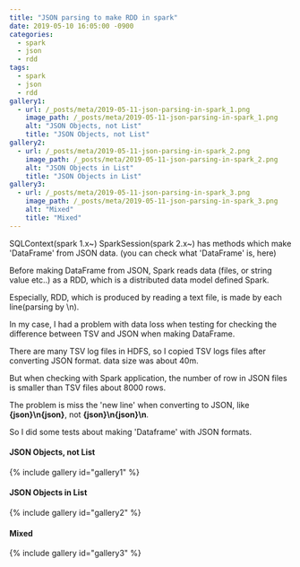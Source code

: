 ```yaml
---
title: "JSON parsing to make RDD in spark"
date: 2019-05-10 16:05:00 -0900
categories:
  - spark
  - json
  - rdd
tags:
  - spark
  - json
  - rdd
gallery1:
  - url: /_posts/meta/2019-05-11-json-parsing-in-spark_1.png
    image_path: /_posts/meta/2019-05-11-json-parsing-in-spark_1.png
    alt: "JSON Objects, not List"
    title: "JSON Objects, not List"
gallery2:    
  - url: /_posts/meta/2019-05-11-json-parsing-in-spark_2.png
    image_path: /_posts/meta/2019-05-11-json-parsing-in-spark_2.png
    alt: "JSON Objects in List"
    title: "JSON Objects in List"
gallery3:    
  - url: /_posts/meta/2019-05-11-json-parsing-in-spark_3.png
    image_path: /_posts/meta/2019-05-11-json-parsing-in-spark_3.png
    alt: "Mixed"
    title: "Mixed"
---
```

SQLContext(spark 1.x~) SparkSession(spark 2.x~) has methods which make 'DataFrame' from JSON data. (you can check what 'DataFrame' is, here)

Before making DataFrame from JSON, Spark reads data (files, or string value etc..) as a RDD, which is a distributed data model defined Spark. 

Especially, RDD, which is produced by reading a text file, is made by each line(parsing by \n).

In my case, I had a problem with data loss when testing for checking the difference between TSV and JSON when making DataFrame.

There are many TSV log files in HDFS, so I copied TSV logs files after converting JSON format. data size was about 40m.

But when checking with Spark application, the number of row in JSON files is smaller than TSV files about 8000 rows.

The problem is miss the 'new line' when converting to JSON, like **{json}\n{json}**, not **{json}\n{json}\n**.

So I did some tests about making 'Dataframe' with JSON formats.

#### JSON Objects, not List  
{% include gallery id="gallery1" %}

#### JSON Objects in List  
{% include gallery id="gallery2" %}

#### Mixed
{% include gallery id="gallery3" %}